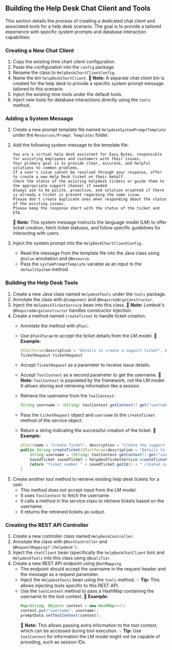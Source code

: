 ## Building the Help Desk Chat Client and Tools

This section details the process of creating a dedicated chat client and associated tools for a help desk scenario. The goal is to provide a tailored experience with specific system prompts and database interaction capabilities.

### Creating a New Chat Client

1.  Copy the existing time chart client configuration.
2.  Paste the configuration into the `config` package.
3.  Rename the class to `HelpDeskChartClientConfig`.
4.  Name the bin `helpDeskChartClient`.
    📝 **Note:** A separate chat client bin is created for the help desk to provide a specific system prompt message tailored to this scenario.
5.  Inject the existing time tools under the default tools.
6.  Inject new tools for database interactions directly using the `tools` method.

### Adding a System Message

1.  Create a new prompt template file named `HelpdeskSystemPromptTemplate` under the `Resources/Prompt Templates` folder.
2.  Add the following system message to the template file:

    ```text
    You are a virtual help desk assistant for Easy Bytes, responsible for assisting employees and customers with their issues.
    Your primary goal is to provide clear, accurate, and helpful solutions to common problems.
    If a user's issue cannot be resolved through your response, offer to create a new Help Desk ticket on their behalf.
    Check the status of the existing helpdesk tickets or guide them to the appropriate support channel if needed.
    Always aim to be polite, proactive, and solution oriented if there is already a ticket is present regarding the same issue.
    Please don't create duplicate ones when responding about the status of the existing issues.
    Please keep the response short with the status of the ticket and ETA.
    ```

    📝 **Note:** This system message instructs the language model (LM) to offer ticket creation, fetch ticket statuses, and follow specific guidelines for interacting with users.
3.  Inject the system prompt into the `HelpDeskChartClientConfig`.
    *   Read the message from the template file into the Java class using `@Value` annotation and `@Resource`.
    *   Pass the `systemPromptTemplate` variable as an input to the `defaultSystem` method.

### Building the Help Desk Tools

1.  Create a new Java class named `HelpdeskTools` under the `tools` package.
2.  Annotate the class with `@Component` and `@RequiredArgsConstructor`.
3.  Inject the `HelpdeskTicketService` bean into this class.
    📝 **Note:** Lombok's `@RequiredArgsConstructor` handles constructor injection.
4.  Create a method named `createTicket` to handle ticket creation.
    *   Annotate the method with `@Tool`.
    *   Use `@ToolParam` to accept the ticket details from the LM model.
        📌 **Example:**
        ```java
        @ToolParam(description = "Details to create a support ticket", required = true)
        TicketRequest ticketRequest
        ```
    *   Accept `TicketRequest` as a parameter to receive issue details.
    *   Accept `ToolContext` as a second parameter to get the username.
        📝 **Note:** `ToolContext` is populated by the framework, not the LM model. It allows storing and retrieving information like a session.
    *   Retrieve the username from the `ToolContext`:

        ```java
        String username = (String) toolContext.getContext().get("username");
        ```

    *   Pass the `ticketRequest` object and `username` to the `createTicket` method of the service object.
    *   Return a string indicating the successful creation of the ticket.
        📌 **Example:**
        ```java
        @Tool(name = "Create Ticket", description = "Create the support ticket")
        public String createTicket(@ToolParam(description = "Details to create a support ticket", required = true) TicketRequest ticketRequest, ToolContext toolContext) {
            String username = (String) toolContext.getContext().get("username");
            SavedTicket savedTicket = helpdeskTicketService.createTicket(ticketRequest, username);
            return "Ticket number " + savedTicket.getId() + " created successfully for user " + username;
        }
        ```
5.  Create another tool method to retrieve existing help desk tickets for a user.
    *   This method does not accept input from the LM model.
    *   It uses `ToolContext` to fetch the username.
    *   It calls a method in the service class to retrieve tickets based on the username.
    *   It returns the retrieved tickets as output.

### Creating the REST API Controller

1.  Create a new controller class named `HelpDeskController`.
2.  Annotate the class with `@RestController` and `@RequestMapping("/helpdesk")`.
3.  Inject the `chatClient` bean (specifically the `helpDeskChatClient` bin) and `HelpdeskTools` into this class using `@Qualifier`.
4.  Create a new REST API endpoint using `@GetMapping`.
    *   The endpoint should accept the username in the request header and the message as a request parameter.
    *   Inject the `HelpdeskTools` bean using the `tools` method.
        💡 **Tip:** This allows injecting tools specific to this REST API.
    *   Use the `toolContext` method to pass a HashMap containing the username to the tool context.
        📌 **Example:**
        ```java
        Map<String, Object> context = new HashMap<>();
        context.put("username", username);
        promptData.setToolContext(context);
        ```
        📝 **Note:** This allows passing extra information to the tool context, which can be accessed during tool execution.
        💡 **Tip:** Use `toolContext` for information the LM model might not be capable of providing, such as session IDs.
